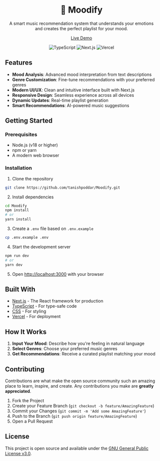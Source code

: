<div align="center">

# 🎵 Moodify

A smart music recommendation system that understands your emotions and creates the perfect playlist for your mood.

[Live Demo](https://moodify-ai-music.vercel.app/) 

![TypeScript](https://img.shields.io/badge/TypeScript-007ACC?style=for-the-badge&logo=typescript&logoColor=white)
![Next.js](https://img.shields.io/badge/Next.js-000000?style=for-the-badge&logo=next.js&logoColor=white)
![Vercel](https://img.shields.io/badge/Vercel-000000?style=for-the-badge&logo=vercel&logoColor=white)

</div>

## Features

- **Mood Analysis**: Advanced mood interpretation from text descriptions
- **Genre Customization**: Fine-tune recommendations with your preferred genres
- **Modern UI/UX**: Clean and intuitive interface built with Next.js
- **Responsive Design**: Seamless experience across all devices
- **Dynamic Updates**: Real-time playlist generation
- **Smart Recommendations**: AI-powered music suggestions

## Getting Started

### Prerequisites

- Node.js (v18 or higher)
- npm or yarn
- A modern web browser

### Installation

1. Clone the repository
```bash
git clone https://github.com/tanishpoddar/Moodify.git
```

2. Install dependencies
```bash
cd Moodify
npm install
# or
yarn install
```

3. Create a `.env` file based on `.env.example`
```bash
cp .env.example .env
```

4. Start the development server
```bash
npm run dev
# or
yarn dev
```

5. Open [http://localhost:3000](http://localhost:3000) with your browser

## Built With

- [Next.js](https://nextjs.org/) - The React framework for production
- [TypeScript](https://www.typescriptlang.org/) - For type-safe code
- [CSS](https://developer.mozilla.org/en-US/docs/Web/CSS) - For styling
- [Vercel](https://vercel.com) - For deployment

## How It Works

1. **Input Your Mood**: Describe how you're feeling in natural language
2. **Select Genres**: Choose your preferred music genres
3. **Get Recommendations**: Receive a curated playlist matching your mood

## Contributing

Contributions are what make the open source community such an amazing place to learn, inspire, and create. Any contributions you make are **greatly appreciated**.

1. Fork the Project
2. Create your Feature Branch (`git checkout -b feature/AmazingFeature`)
3. Commit your Changes (`git commit -m 'Add some AmazingFeature'`)
4. Push to the Branch (`git push origin feature/AmazingFeature`)
5. Open a Pull Request

## License

This project is open source and available under the [GNU General Public License v3.0](LICENSE).

